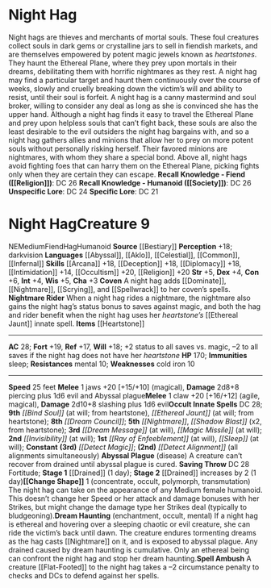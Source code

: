 ﻿---
ac: '28'
alignment: NE
all_resistance: null
burrow_speed: null
charisma: '+3'
climb_speed: null
constitution: '+6'
creature_ability:
- Abyssal Plague
- Change Shape
- Coven
- Dream Haunting
- Nightmare Rider
- Spell Ambush
creature_family: '[[DATABASE/monsterfamily/Hag|Hag]]'
description: "Night hags are thieves and merchants of mortal souls. These foul creatures\
  \ collect souls in dark gems or crystalline jars to sell in fiendish markets, and\
  \ are themselves empowered by potent magic jewels known as <i>heartstones</i>. They\
  \ haunt the Ethereal Plane, where they prey upon mortals in their dreams, debilitating\
  \ them with horrific nightmares as they rest. A night hag may find a particular\
  \ target and haunt them continuously over the course of weeks, slowly and cruelly\
  \ breaking down the victim\u2019s will and ability to resist, until their soul is\
  \ forfeit.<br/><br/> A night hag is a canny mastermind and soul broker, willing\
  \ to consider any deal as long as she is convinced she has the upper hand. Although\
  \ a night hag finds it easy to travel the Ethereal Plane and prey upon helpless\
  \ souls that can\u2019t fight back, these souls are also the least desirable to\
  \ the evil outsiders the night hag bargains with, and so a night hag gathers allies\
  \ and minions that allow her to prey on more potent souls without personally risking\
  \ herself. Their favored minions are nightmares, with whom they share a special\
  \ bond. Above all, night hags avoid fighting foes that can harry them on the Ethereal\
  \ Plane, picking fights only when they are certain they can escape.<br/><br/><b><u>Recall\
  \ Knowledge - Fiend</u> ( [[DATABASE/skill/Religion|Religion]] )</b>: DC 26<br/><b><u>Recall\
  \ Knowledge - Humanoid</u> ( [[DATABASE/skill/Society|Society]] )</b>: DC 26<br/><b><u>Unspecific\
  \ Lore</u></b>: DC 24<br/><b><u>Specific Lore</u></b>: DC 21"
dexterity: '+4'
element: null
fly_speed: null
fortitude: '+19'
hardness: null
hp: '170'
id: '257'
immunity:
- sleep
intelligence: '+4'
land_speed: '25'
language:
- '[[DATABASE/language/Abyssal|Abyssal]]'
- '[[DATABASE/language/Aklo|Aklo]]'
- '[[DATABASE/language/Celestial|Celestial]]'
- '[[DATABASE/language/Common|Common]]'
- '[[DATABASE/language/Infernal|Infernal]]'
level: '9'
max_speed: '25'
name: Night Hag
perception: '+18'
rarity: Common
reflex: '+17'
resistance:
- mental 10
rus_type_level: null
school: null
sense:
- darkvision
size: Medium
skill:
- '[[DATABASE/skill/Arcana|Arcana]] +18'
- '[[DATABASE/skill/Deception|Deception]] +18'
- '[[DATABASE/skill/Diplomacy|Diplomacy]] +18'
- '[[DATABASE/skill/Intimidation|Intimidation]] +14'
- '[[DATABASE/skill/Occultism|Occultism]] +20'
- '[[DATABASE/skill/Religion|Religion]] +20'
source: '[[DATABASE/source/Bestiary|Bestiary]]'
speed:
- 25 feet
spell:
- '[[DATABASE/spell/Bind Soul|Bind Soul]]'
- '[[DATABASE/spell/Detect Alignment|DetectAlignment]]'
- '[[DATABASE/spell/Detect Magic|Detect Magic]]'
- '[[DATABASE/spell/Dream Council|Dream Council]]'
- '[[DATABASE/spell/Dream Message|Dream Message]]'
- '[[DATABASE/spell/Ethereal Jaunt|Ethereal Jaunt]]'
- '[[DATABASE/spell/Invisibility|Invisibility]]'
- '[[DATABASE/spell/Magic Missile|Magic Missile]]'
- '[[DATABASE/spell/Nightmare|Nightmare]]'
- '[[DATABASE/spell/Ray of Enfeeblement|Ray of Enfeeblement]]'
- '[[DATABASE/spell/Shadow Blast|Shadow Blast]]'
- '[[DATABASE/spell/Sleep|Sleep]]'
strength: '+5'
strength_req: '5'
strongest_save:
- Fortitude
swim_speed: null
trait:
- '[[DATABASE/trait/Fiend|Fiend]]'
- '[[DATABASE/trait/Hag|Hag]]'
- '[[DATABASE/trait/Humanoid|Humanoid]]'
type: Creature
vision: Darkvision
weakest_save:
- Reflex
weakness:
- cold iron 10
will: '+18'
wisdom: '+5'

---
# Night Hag

Night hags are thieves and merchants of mortal souls. These foul creatures collect souls in dark gems or crystalline jars to sell in fiendish markets, and are themselves empowered by potent magic jewels known as _heartstones_. They haunt the Ethereal Plane, where they prey upon mortals in their dreams, debilitating them with horrific nightmares as they rest. A night hag may find a particular target and haunt them continuously over the course of weeks, slowly and cruelly breaking down the victim’s will and ability to resist, until their soul is forfeit.
 A night hag is a canny mastermind and soul broker, willing to consider any deal as long as she is convinced she has the upper hand. Although a night hag finds it easy to travel the Ethereal Plane and prey upon helpless souls that can’t fight back, these souls are also the least desirable to the evil outsiders the night hag bargains with, and so a night hag gathers allies and minions that allow her to prey on more potent souls without personally risking herself. Their favored minions are nightmares, with whom they share a special bond. Above all, night hags avoid fighting foes that can harry them on the Ethereal Plane, picking fights only when they are certain they can escape.
**Recall Knowledge - Fiend ([[Religion]])**: DC 26
**Recall Knowledge - Humanoid ([[Society]])**: DC 26
**Unspecific Lore**: DC 24
**Specific Lore**: DC 21

# Night Hag<span class="item-type">Creature 9</span>

<span class="trait-alignment item-trait">NE</span><span class="trait-size item-trait">Medium</span><span class="item-trait">Fiend</span><span class="item-trait">Hag</span><span class="item-trait">Humanoid</span>
**Source** [[Bestiary]]
**Perception** +18; darkvision
**Languages** [[Abyssal]], [[Aklo]], [[Celestial]], [[Common]], [[Infernal]]
**Skills** [[Arcana]] +18, [[Deception]] +18, [[Diplomacy]] +18, [[Intimidation]] +14, [[Occultism]] +20, [[Religion]] +20
**Str** +5, **Dex** +4, **Con** +6, **Int** +4, **Wis** +5, **Cha** +3
**Coven** A night hag adds [[Dominate]], [[Nightmare]], [[Scrying]], and [[Spellwrack]] to her coven’s spells.
**Nightmare Rider** When a night hag rides a nightmare, the nightmare also gains the night hag’s status bonus to saves against magic, and both the hag and rider benefit when the night hag uses her _heartstone’s_ [[Ethereal Jaunt]] innate spell.
**Items** [[Heartstone]]

---
**AC** 28; **Fort** +19, **Ref** +17, **Will** +18; +2 status to all saves vs. magic, –2 to all saves if the night hag does not have her _heartstone_
**HP** 170; **Immunities** sleep; **Resistances** mental 10; **Weaknesses** cold iron 10

---
**Speed** 25 feet
<span class="in-box-ability">**Melee** <span class="action-icon">1</span> jaws +20 [+15/+10] (magical), **Damage** 2d8+8 piercing plus 1d6 evil and Abyssal plague</span><span class="in-box-ability">**Melee** <span class="action-icon">1</span> claw +20 [+16/+12] (agile, magical), **Damage** 2d10+8 slashing plus 1d6 evil</span>**Occult Innate Spells** DC 28; **9th** _[[Bind Soul]]_ (at will; from heartstone), _[[Ethereal Jaunt]]_ (at will; from heartstone); **8th** _[[Dream Council]]_; **5th** _[[Nightmare]]_, _[[Shadow Blast]]_ (x2, from heartstone); **3rd** _[[Dream Message]]_ (at will), _[[Magic Missile]]_ (at will); **2nd** _[[Invisibility]]_ (at will); **1st** _[[Ray of Enfeeblement]]_ (at will), _[[Sleep]]_ (at will); **Constant** **(3rd)** _[[Detect Magic]]_; **(2nd)** _[[Detect Alignment]]_ (all alignments simultaneously)
<span class="in-box-ability">**Abyssal Plague** (disease) A creature can’t recover from drained until abyssal plague is cured. **Saving Throw** DC 28 Fortitude; **Stage 1** [[Drained]] (1 day); **Stage 2** [[Drained]] increases by 2 (1 day)</span><span class="in-box-ability">**[[Change Shape]]** <span class="action-icon">1</span> (concentrate, occult, polymorph, transmutation) The night hag can take on the appearance of any Medium female humanoid. This doesn’t change her Speed or her attack and damage bonuses with her Strikes, but might change the damage type her Strikes deal (typically to bludgeoning).</span><span class="in-box-ability">**Dream Haunting** (enchantment, occult, mental) If a night hag is ethereal and hovering over a sleeping chaotic or evil creature, she can ride the victim’s back until dawn. The creature endures tormenting dreams as the hag casts [[Nightmare]] on it, and is exposed to abyssal plague. Any drained caused by dream haunting is cumulative. Only an ethereal being can confront the night hag and stop her dream haunting.</span><span class="in-box-ability">**Spell Ambush** A creature [[Flat-Footed]] to the night hag takes a –2 circumstance penalty to checks and DCs to defend against her spells.</span>